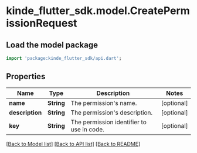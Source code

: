 # kinde_flutter_sdk.model.CreatePermissionRequest

## Load the model package
```dart
import 'package:kinde_flutter_sdk/api.dart';
```

## Properties
Name | Type | Description | Notes
------------ | ------------- | ------------- | -------------
**name** | **String** | The permission's name. | [optional] 
**description** | **String** | The permission's description. | [optional] 
**key** | **String** | The permission identifier to use in code. | [optional] 

[[Back to Model list]](../README.md#documentation-for-models) [[Back to API list]](../README.md#documentation-for-api-endpoints) [[Back to README]](../README.md)


